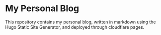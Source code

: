 # My Personal Blog 
This repository contains my personal blog, written in markdown using the Hugo Static Site Generator, and deployed through cloudflare pages. 
